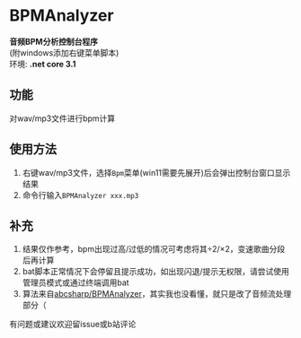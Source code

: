 # BPMAnalyzer
**音频BPM分析控制台程序**  
(附windows添加右键菜单脚本)  
环境: **.net core 3.1**

## 功能
对wav/mp3文件进行bpm计算

## 使用方法
1. 右键wav/mp3文件，选择```Bpm```菜单(win11需要先展开)后会弹出控制台窗口显示结果
2. 命令行输入```BPMAnalyzer xxx.mp3``` 

## 补充
1. 结果仅作参考，bpm出现过高/过低的情况可考虑将其÷2/×2，变速歌曲分段后再计算
2. bat脚本正常情况下会停留且提示成功，如出现闪退/提示无权限，请尝试使用管理员模式或通过终端调用bat
3. 算法来自[abcsharp/BPMAnalyzer](https://github.com/abcsharp/BPMAnalyzer)，其实我也没看懂，就只是改了音频流处理部分（


有问题或建议欢迎留issue或b站评论
